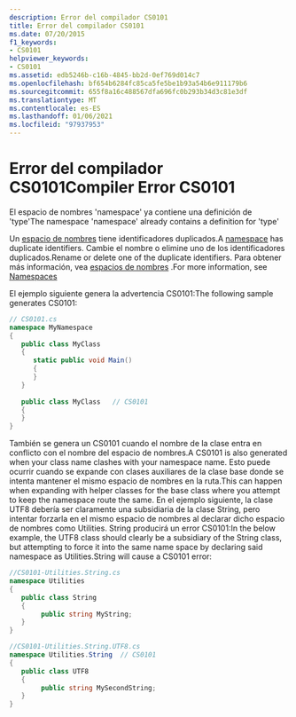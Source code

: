 ```yaml
---
description: Error del compilador CS0101
title: Error del compilador CS0101
ms.date: 07/20/2015
f1_keywords:
- CS0101
helpviewer_keywords:
- CS0101
ms.assetid: edb5246b-c16b-4845-bb2d-0ef769d014c7
ms.openlocfilehash: bf654b6284fc85ca5fe5be1b93a54b6e911179b6
ms.sourcegitcommit: 655f8a16c488567dfa696fc0b293b34d3c81e3df
ms.translationtype: MT
ms.contentlocale: es-ES
ms.lasthandoff: 01/06/2021
ms.locfileid: "97937953"
---
```

# <a name="compiler-error-cs0101"></a><span data-ttu-id="a9a29-103">Error del compilador CS0101</span><span class="sxs-lookup"><span data-stu-id="a9a29-103">Compiler Error CS0101</span></span>

<span data-ttu-id="a9a29-104">El espacio de nombres 'namespace' ya contiene una definición de 'type'</span><span class="sxs-lookup"><span data-stu-id="a9a29-104">The namespace 'namespace' already contains a definition for 'type'</span></span>  
  
 <span data-ttu-id="a9a29-105">Un [espacio de nombres](../language-reference/keywords/namespace.md) tiene identificadores duplicados.</span><span class="sxs-lookup"><span data-stu-id="a9a29-105">A [namespace](../language-reference/keywords/namespace.md) has duplicate identifiers.</span></span> <span data-ttu-id="a9a29-106">Cambie el nombre o elimine uno de los identificadores duplicados.</span><span class="sxs-lookup"><span data-stu-id="a9a29-106">Rename or delete one of the duplicate identifiers.</span></span> <span data-ttu-id="a9a29-107">Para obtener más información, vea [espacios de nombres](../programming-guide/namespaces/index.md) .</span><span class="sxs-lookup"><span data-stu-id="a9a29-107">For more information, see [Namespaces](../programming-guide/namespaces/index.md)</span></span>  
  
 <span data-ttu-id="a9a29-108">El ejemplo siguiente genera la advertencia CS0101:</span><span class="sxs-lookup"><span data-stu-id="a9a29-108">The following sample generates CS0101:</span></span>  
  
```csharp  
// CS0101.cs  
namespace MyNamespace  
{  
   public class MyClass  
   {  
      static public void Main()  
      {  
      }  
   }  
  
   public class MyClass   // CS0101  
   {  
   }  
}  
```

<span data-ttu-id="a9a29-109">También se genera un CS0101 cuando el nombre de la clase entra en conflicto con el nombre del espacio de nombres.</span><span class="sxs-lookup"><span data-stu-id="a9a29-109">A CS0101 is also generated when your class name clashes with your namespace name.</span></span>  <span data-ttu-id="a9a29-110">Esto puede ocurrir cuando se expande con clases auxiliares de la clase base donde se intenta mantener el mismo espacio de nombres en la ruta.</span><span class="sxs-lookup"><span data-stu-id="a9a29-110">This can happen when expanding with helper classes for the base class where you attempt to keep the namespace route the same.</span></span>  <span data-ttu-id="a9a29-111">En el ejemplo siguiente, la clase UTF8 debería ser claramente una subsidiaria de la clase String, pero intentar forzarla en el mismo espacio de nombres al declarar dicho espacio de nombres como Utilities. String producirá un error CS0101:</span><span class="sxs-lookup"><span data-stu-id="a9a29-111">In the below example, the UTF8 class should clearly be a subsidiary of the String class, but attempting to force it into the same name space by declaring said namespace as Utilities.String will cause a CS0101 error:</span></span>

```csharp
//CS0101-Utilities.String.cs
namespace Utilities
{  
   public class String
   {  
        public string MyString;
   }  
}

//CS0101-Utilities.String.UTF8.cs
namespace Utilities.String  // CS0101  
{  
   public class UTF8
   {  
        public string MySecondString;
   }  
}  
```
